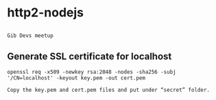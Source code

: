 # http2-nodejs

## 
    Gib Devs meetup

## Generate SSL certificate for localhost
    openssl req -x509 -newkey rsa:2048 -nodes -sha256 -subj '/CN=localhost' -keyout key.pem -out cert.pem
    
    Copy the key.pem and cert.pem files and put under “secret” folder. 